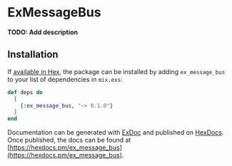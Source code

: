 # ExMessageBus

**TODO: Add description**

## Installation

If [available in Hex](https://hex.pm/docs/publish), the package can be installed
by adding `ex_message_bus` to your list of dependencies in `mix.exs`:

```elixir
def deps do
  [
    {:ex_message_bus, "~> 0.1.0"}
  ]
end
```

Documentation can be generated with [ExDoc](https://github.com/elixir-lang/ex_doc)
and published on [HexDocs](https://hexdocs.pm). Once published, the docs can
be found at [https://hexdocs.pm/ex_message_bus](https://hexdocs.pm/ex_message_bus).

